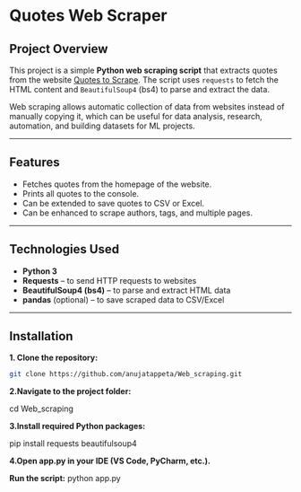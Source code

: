 # Quotes Web Scraper

## Project Overview
This project is a simple **Python web scraping script** that extracts quotes from the website [Quotes to Scrape](https://quotes.toscrape.com/). The script uses `requests` to fetch the HTML content and `BeautifulSoup4` (bs4) to parse and extract the data.  

Web scraping allows automatic collection of data from websites instead of manually copying it, which can be useful for data analysis, research, automation, and building datasets for ML projects.

---

## Features
- Fetches quotes from the homepage of the website.
- Prints all quotes to the console.
- Can be extended to save quotes to CSV or Excel.
- Can be enhanced to scrape authors, tags, and multiple pages.

---

## Technologies Used
- **Python 3**
- **Requests** – to send HTTP requests to websites
- **BeautifulSoup4 (bs4)** – to parse and extract HTML data
- **pandas** (optional) – to save scraped data to CSV/Excel

---

## Installation
**1. Clone the repository:**
   ```bash
   git clone https://github.com/anujatappeta/Web_scraping.git
```
**2.Navigate to the project folder:**
    
   cd Web_scraping

**3.Install required Python packages:**
      
   pip install requests beautifulsoup4

**4.Open app.py in your IDE (VS Code, PyCharm, etc.).**
      
**Run the script:**
python app.py
